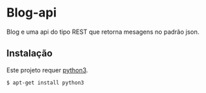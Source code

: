 #   Blog-api

Blog e uma api do tipo REST que retorna mesagens no padrão json.

## Instalação 

Este projeto requer [python3](https://www.python.org/downloads/).  

``` bash
$ apt-get install python3
```